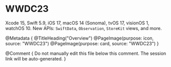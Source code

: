 # WWDC23

Xcode 15, Swift 5.9, iOS 17, macOS 14 (Sonoma), tvOS 17, visionOS 1, watchOS 10.
New APIs: ``SwiftData``, ``Observation``, ``StoreKit`` views, and more. 

@Metadata {
   @TitleHeading("Overview")
   @PageImage(purpose: icon, source: "WWDC23")
   @PageImage(purpose: card, source: "WWDC23")
}

@Comment { Do not manually edit this file below this comment. The session link will be auto-generated. }
